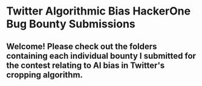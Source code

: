 # Twitter Algorithmic Bias HackerOne Bug Bounty Submissions
## Welcome! Please check out the folders containing each individual bounty I submitted for the contest relating to AI bias in Twitter's cropping algorithm.
